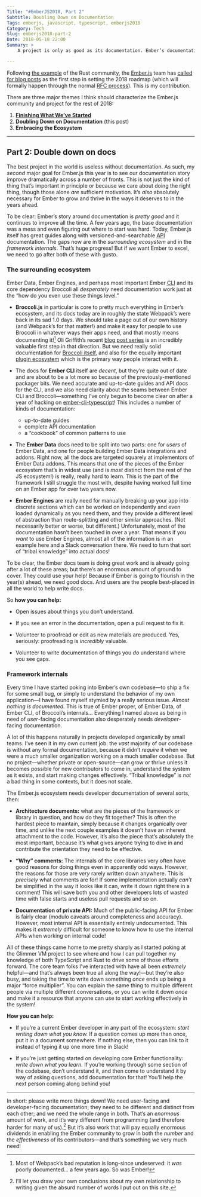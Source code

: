 ```yaml
---
Title: "#EmberJS2018, Part 2"
Subtitle: Doubling Down on Documentation
Tags: emberjs, javascript, typescript, emberjs2018
Category: Tech
Slug: emberjs2018-part-2
Date: 2018-05-18 22:00
Summary: >
    A project is only as good as its documentation. Ember’s documentation has come a long way… but it still has a long way to go, and it's essential for helping Ember thrive.

---
```


Following [the example](https://blog.rust-lang.org/2018/01/03/new-years-rust-a-call-for-community-blogposts.html) of the Rust community, the [Ember.js](https://emberjs.com) team has [called for blog posts](https://emberjs.com/blog/2018/05/02/ember-2018-roadmap-call-for-posts.html "Ember's 2018 Roadmap: A Call for Blog Posts") as the first step in setting the 2018 roadmap (which will formally happen through the normal [<abbr title="Request for Comments">RFC</abbr> process](https://github.com/emberjs/rfcs)). This is my contribution.

There are three major themes I think should characterize the Ember.js community and project for the rest of 2018:

1. [**Finishing What We’ve Started**](http://www.chriskrycho.com/2018/emberjs2018-part-1.html)
2. **Doubling Down on Documentation** (this post)
3. **Embracing the Ecosystem**

----

## Part 2: Double down on docs

The best project in the world is useless without documentation. As such, my *second* major goal for Ember.js this year is to see our documentation story improve dramatically across a number of fronts. This is not just the kind of thing that’s important in principle or because we care about doing the right thing, though those alone *are* sufficient motivation. It’s *also* absolutely necessary for Ember to grow and thrive in the ways it deserves to in the years ahead.

To be clear: Ember’s story around documentation is *pretty good* and it continues to improve all the time. A few years ago, the base documentation was a mess and even figuring out where to start was hard. Today, Ember.js itself has great guides along with versioned-and-searchable <abbr title="application programming interface">API</abbr> documentation. The gaps now are in the *surrounding ecosystem* and in the *framework internals*. That’s huge progress! But if we want Ember to excel, we need to go after both of these with gusto.

### The surrounding ecosystem

Ember Data, Ember Engines, and perhaps most important Ember <abbr title="command line interface">CLI</abbr> and its core dependency Broccoli all *desperately* need documentation work just at the “how do you even use these things level.”

- **Broccoli.js** in particular is core to pretty much everything in Ember’s ecosystem, and its docs today are in roughly the state Webpack’s were back in its sad 1.0 days. We should take a page out of our own history (and Webpack’s for that matter!) and make it  easy for people to use Broccoli in whatever ways their apps need, and that mostly means documenting it![^1] Oli Griffith’s recent [blog post series](http://www.oligriffiths.com/broccolijs/) is an incredibly valuable first step in that direction. But we need really solid documentation for [Broccoli itself](http://broccolijs.com), and also for the equally important [plugin ecosystem](https://www.npmjs.com/search?q=keywords:broccoli-plugin) which is the primary way people interact with it.

- The docs for **Ember <abbr>CLI</abbr>** itself are *decent*, but they’re quite out of date and are about to be a lot more so because of the previously-mentioned packager bits. We need accurate and up-to-date guides and <abbr>API</abbr> docs for the <abbr>CLI</abbr>, and we also need clarity about the seams between Ember <abbr>CLI</abbr> and Broccoli—something I’ve only begun to become clear on after a year of hacking on [ember-cli-typescript](https://github.com/typed-ember/ember-cli-typescript)! This includes a number of kinds of documentation:
    - up-to-date guides
    - complete <abbr>API</abbr> documentation
    - a “cookbook” of common patterns to use

- The **Ember Data** docs need to be split into two parts: one for *users* of Ember Data, and one for people building Ember Data integrations and addons. Right now, all the docs are targeted squarely at implementors of Ember Data addons. This means that one of the pieces of the Ember ecosystem that’s in widest use (and is *most* distinct from the rest of the JS ecosystem!) is really, really hard to learn. This is the part of the framework I still struggle the most with, despite having worked full time on an Ember app for over two years now.

- **Ember Engines** are really need for manually breaking up your app into discrete sections which can be worked on independently and even loaded dynamically as you need them, and they provide a different level of abstraction than route-splitting and other similar approaches. (Not necessarily better or worse, but different.) Unfortunately, most of the documentation hasn’t been touched in over a year. That means if you *want* to use Ember Engines, almost all of the information is in an example here and a Slack conversation there. We need to turn that sort of “tribal knowledge” into actual docs!

To be clear, the Ember docs team is doing great work and is already going after a lot of these areas; but there’s an enormous amount of ground to cover. They could use your help! Because if Ember is going to flourish in the year(s) ahead, we need good docs. And users are the people best-placed in all the world to help write docs.

So **how you can help:**

- Open issues about things you don’t understand.

- If you see an error in the documentation, open a pull request to fix it.

- Volunteer to proofread or edit as new materials are produced. Yes, seriously: proofreading is *incredibly* valuable.

- Volunteer to write documentation of things you *do* understand where you see gaps.

### Framework internals

Every time I have started poking into Ember’s own codebase—to ship a fix for some small bug, or simply to understand the behavior of my own application—I have found myself stymied by a really serious issue. *Almost nothing is documented.* This is true of Ember proper, of Ember Data, of Ember <abbr>CLI</abbr>, of Broccoli’s internals… Everything I named above as being in need of *user*-facing documentation also desperately needs *developer*-facing documentation.

A lot of this happens naturally in projects developed organically by small teams. I’ve seen it in my own current job: the *vast* majority of our codebase is without any formal documentation, because it didn’t *require* it when we were a much smaller organization working on a much smaller codebase. But no project—whether private or open-source—can grow or thrive unless it becomes possible for new contributors to come in, understand the system as it exists, and start making changes effectively. “Tribal knowledge” is *not* a bad thing in some contexts, but it does not scale.

The Ember.js ecosystem needs developer documentation of several sorts, then:

- **Architecture documents:** what are the pieces of the framework or library in question, and how do they fit together? This is often the hardest piece to maintain, simply because it changes organically over time, and unlike the next couple examples it doesn’t have an inherent attachment to the code. However, it’s also the piece that’s absolutely the most important, because it’s what gives anyone trying to dive in and contribute the orientation they need to be effective.

- **“Why” comments:** The internals of the core libraries very often have good reasons for doing things even in apparently odd ways. However, the reasons for those are *very* rarely written down anywhere. This is *precisely* what comments are for! If some implementation actually *can’t* be simplified in the way it looks like it can, write it down right there in a comment! This will save both you and other developers lots of wasted time with false starts and useless pull requests and so on.

- **Documentation of private <abbr>API</abbr>:** Much of the public-facing <abbr>API</abbr> for Ember is fairly clear (modulo caveats around completeness and accuracy). However, most internal <abbr>API</abbr> is essentially entirely undocumented. This makes it *extremely* difficult for someone to know how to use the internal <abbr>API</abbr>s when working on internal code!

All of these things came home to me pretty sharply as I started poking at the Glimmer VM project to see where and how I can pull together my knowledge of both TypeScript and Rust to drive some of those efforts forward. The core team folks I’ve interacted with have all been *extremely* helpful—and that’s always been true all along the way!—but they’re also busy, and taking the time to write down something *once* ends up being a major “force multiplier”. You can explain the same thing to multiple different people via multiple different conversations, or you can write it down *once* and make it a resource that anyone can use to start working effectively in the system!

**How you can help:**

- If you’re a current Ember developer in any part of the ecosystem: *start writing down what you know.* If a question comes up more than once, put it in a document somewhere. If nothing else, then you can link to it instead of typing it up one more time in Slack!

- If you’re just getting started on developing core Ember functionality: *write down what you learn.* If you’re working through some section of the codebase, don’t understand it, and then come to understand it by way of asking questions, add documentation for that! You’ll help the next person coming along behind you!

----

In short: please write more things down! We need user-facing and developer-facing documentation; they need to be different and distinct from each other; and we need the whole range in both. That’s an *enormous* amount of work, and it’s very different from programming (and therefore harder for many of us).[^2]  But it’s also work that will pay equally enormous dividends in enabling the Ember community to grow in both the *number* and the *effectiveness* of its contributors—and that’s something we very much need!

[^1]:   Most of Webpack’s bad reputation is long-since undeserved: it *was* poorly documented… a few years ago. So was Ember!

[^2]:   I’ll let you draw your own conclusions about my own relationship to writing given the absurd number of words I put out on this site.

